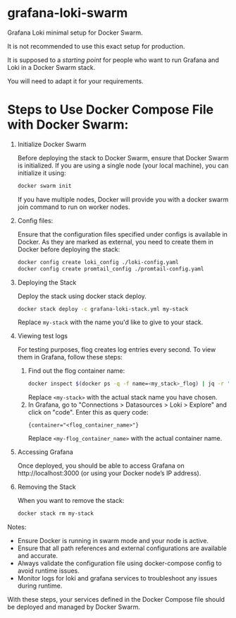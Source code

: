# grafana-loki-swarm

Grafana Loki minimal setup for Docker Swarm.

It is not recommended to use this exact setup for production.

It is supposed to a _starting point_ for people who want to run Grafana and Loki in a Docker Swarm stack.

You will need to adapt it for your requirements.

# Steps to Use Docker Compose File with Docker Swarm:

1. Initialize Docker Swarm

   Before deploying the stack to Docker Swarm, ensure that Docker Swarm is initialized. If you are using a single node (your local machine), you can initialize it using:
   ```bash
   docker swarm init
   ```
   If you have multiple nodes, Docker will provide you with a docker swarm join command to run on worker nodes.
2. Config files:

   Ensure that the configuration files specified under configs is available in Docker. As they are marked as external, you need to create them in Docker before deploying the stack:

   ```bash
   docker config create loki_config ./loki-config.yaml
   docker config create promtail_config ./promtail-config.yaml
   ```
   
3. Deploying the Stack

   Deploy the stack using docker stack deploy. 

   ```bash
   docker stack deploy -c grafana-loki-stack.yml my-stack
   ```

   Replace `my-stack` with the name you'd like to give to your stack.

4. Viewing test logs
   
   For testing purposes, flog creates log entries every second. To view them in Grafana, follow these steps:
   1. Find out the flog container name: 
      ```bash
      docker inspect $(docker ps -q -f name=<my_stack>_flog) | jq -r '.[0].Name' | sed 's/^\///'`
      ```
      Replace `<my-stack>` with the actual stack name you have chosen.
   2. In Grafana, go to "Connections > Datasources > Loki > Explore" and click on "code".
      Enter this as query code:
      ```
      {container="<flog_container_name>"} 
      ```
      Replace `<my-flog_container_name>` with the actual container name.

5. Accessing Grafana

   Once deployed, you should be able to access Grafana on http://localhost:3000 (or using your Docker node’s IP address).

6. Removing the Stack

   When you want to remove the stack:

   ```bash
   docker stack rm my-stack
   ```

Notes:

- Ensure Docker is running in swarm mode and your node is active.
- Ensure that all path references and external configurations are available and accurate.
- Always validate the configuration file using docker-compose config to avoid runtime issues.
- Monitor logs for loki and grafana services to troubleshoot any issues during runtime.

With these steps, your services defined in the Docker Compose file should be deployed and managed by Docker Swarm.
